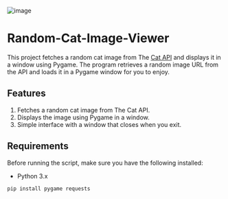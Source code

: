![image](https://github.com/user-attachments/assets/2545c9ff-871c-4bb8-bff3-dde06258d3c7)


# Random-Cat-Image-Viewer
This project fetches a random cat image from The [Cat API](https://thecatapi.com/) and displays it in a window using Pygame. The program retrieves a random image URL from the API and loads it in a Pygame window for you to enjoy.

## Features
1. Fetches a random cat image from The Cat API.
2. Displays the image using Pygame in a window.
3. Simple interface with a window that closes when you exit.


## Requirements
Before running the script, make sure you have the following installed:
- Python 3.x
```
pip install pygame requests
```
